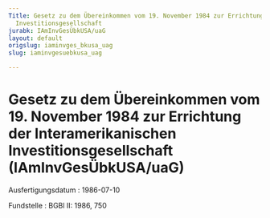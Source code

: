 ```yaml
---
Title: Gesetz zu dem Übereinkommen vom 19. November 1984 zur Errichtung der Interamerikanischen
  Investitionsgesellschaft
jurabk: IAmInvGesÜbkUSA/uaG
layout: default
origslug: iaminvges_bkusa_uag
slug: iaminvgesuebkusa_uag

---
```


# Gesetz zu dem Übereinkommen vom 19. November 1984 zur Errichtung der Interamerikanischen Investitionsgesellschaft (IAmInvGesÜbkUSA/uaG)

Ausfertigungsdatum
:   1986-07-10

Fundstelle
:   BGBl II: 1986, 750

